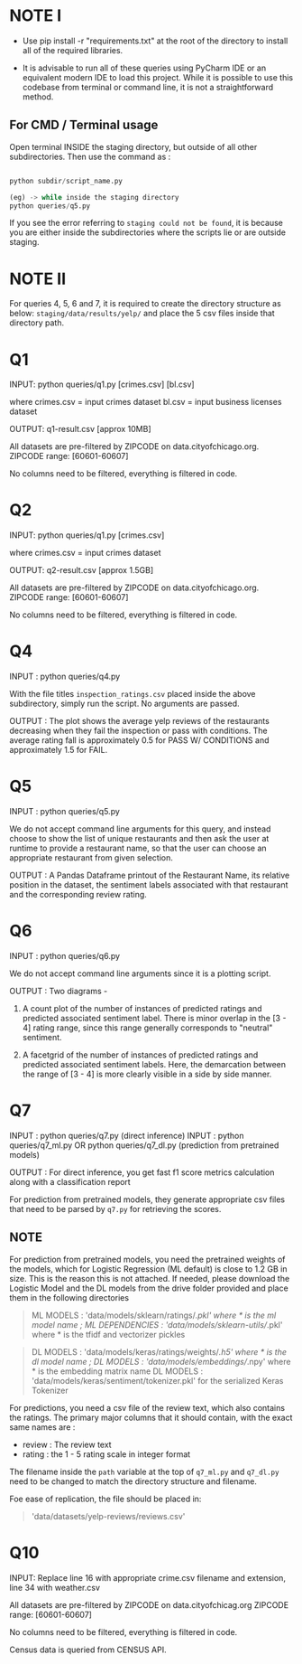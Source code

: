# NOTE I

- Use pip install -r "requirements.txt" at the root of the directory to install all of the required libraries.

- It is advisable to run all of these queries using PyCharm IDE or an equivalent modern IDE to load this project.
While it is possible to use this codebase from terminal or command line, it is not a straightforward method.

## For CMD / Terminal usage

Open terminal INSIDE the staging directory, but outside of all other subdirectories.
Then use the command as :

```python

python subdir/script_name.py

(eg) -> while inside the staging directory
python queries/q5.py
```

If you see the error referring to `staging could not be found`, it is because you are either inside the subdirectories where the scripts lie or are outside staging.

# NOTE II

For queries 4, 5, 6 and 7, it is required to create the directory structure as below:
`staging/data/results/yelp/` and place the 5 csv files inside that directory path.

# Q1

INPUT: python queries/q1.py [crimes.csv] [bl.csv]

where	crimes.csv = input crimes dataset
		bl.csv = input business licenses dataset

OUTPUT: q1-result.csv [approx 10MB]

All datasets are pre-filtered by ZIPCODE on data.cityofchicago.org.
ZIPCODE range: [60601-60607]

No columns need to be filtered, everything is filtered in code.

# Q2

INPUT: python queries/q1.py [crimes.csv]

where	crimes.csv = input crimes dataset

OUTPUT: q2-result.csv [approx 1.5GB]

All datasets are pre-filtered by ZIPCODE on data.cityofchicago.org.
ZIPCODE range: [60601-60607]

No columns need to be filtered, everything is filtered in code.

# Q4

INPUT : python queries/q4.py

With the file titles `inspection_ratings.csv` placed inside the above subdirectory, simply run the script.
No arguments are passed.

OUTPUT : The plot shows the average yelp reviews of the restaurants decreasing when they fail the inspection or pass with conditions.
The average rating fall is approximately 0.5 for PASS W/ CONDITIONS and approximately 1.5 for FAIL.

# Q5

INPUT : python queries/q5.py

We do not accept command line arguments for this query, and instead choose to show the list of unique restaurants and then
ask the user at runtime to provide a restaurant name, so that the user can choose an appropriate restaurant from given selection.

OUTPUT : A Pandas Dataframe printout of the Restaurant Name, its relative position in the dataset, the sentiment labels associated
with that restaurant and the corresponding review rating.

# Q6

INPUT : python queries/q6.py

We do not accept command line arguments since it is a plotting script.

OUTPUT : Two diagrams -

1) A count plot of the number of instances of predicted ratings and predicted associated sentiment label. There is minor overlap
in the [3 - 4] rating range, since this range generally corresponds to "neutral" sentiment.

2) A facetgrid of the number of instances of predicted ratings and predicted associated sentiment labels. Here, the demarcation between
the range of [3 - 4] is more clearly visible in a side by side manner.

# Q7

INPUT : python queries/q7.py (direct inference)
INPUT : python queries/q7_ml.py OR python queries/q7_dl.py (prediction from pretrained models)

OUTPUT : For direct inference, you get fast f1 score metrics calculation along with a classification report

For prediction from pretrained models, they generate appropriate csv files that need to be parsed by `q7.py`
for retrieving the scores.

## NOTE

For prediction from pretrained models, you need the pretrained weights of the models, which for Logistic Regression (ML default) is
close to 1.2 GB in size. This is the reason this is not attached. If needed, please download the Logistic Model and the DL models from
the drive folder provided and place them in the following directories

> ML MODELS : 'data/models/sklearn/ratings/*.pkl' where * is the ml model name ;
> ML DEPENDENCIES : 'data/models/sklearn-utils/*.pkl' where * is the tfidf and vectorizer pickles

> DL MODELS : 'data/models/keras/ratings/weights/*.h5' where * is the dl model name ;
> DL MODELS : 'data/models/embeddings/*.npy' where * is the embedding matrix name
> DL MODELS : 'data/models/keras/sentiment/tokenizer.pkl' for the serialized Keras Tokenizer

For predictions, you need a csv file of the review text, which also contains the ratings.
The primary major columns that it should contain, with the exact same names are :

- review : The review text
- rating : the 1 - 5 rating scale in integer format

The filename inside the `path` variable at the top of `q7_ml.py` and `q7_dl.py` need to be changed to match the
directory structure and filename.

Foe ease of replication, the file should be placed in:
> 'data/datasets/yelp-reviews/reviews.csv'


# Q10

INPUT: Replace line 16 with appropriate crime.csv filename and extension, line 34 with weather.csv

All datasets are pre-filtered by ZIPCODE on data.cityofchicag.org
ZIPCODE range: [60601-60607]

No columns need to be filtered, everything is filtered in code.

Census data is queried from CENSUS API.